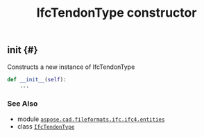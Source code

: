 ﻿---
title: IfcTendonType constructor
second_title: Aspose.CAD for Python via .NET API References
description: 
type: docs
weight: 10
url: /python-net/aspose.cad.fileformats.ifc.ifc4.entities/ifctendontype/__init__/
is_root: false
---

## __init__ {#}

Constructs a new instance of IfcTendonType



```python
def __init__(self):
    ...
```





### See Also
* module [`aspose.cad.fileformats.ifc.ifc4.entities`](../../)
* class [`IfcTendonType`](/cad/python-net/aspose.cad.fileformats.ifc.ifc4.entities/ifctendontype)
